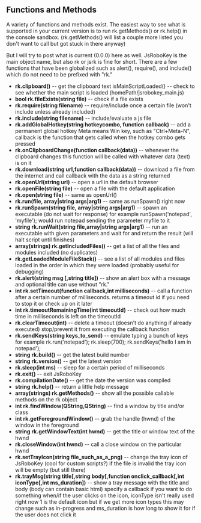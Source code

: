 Functions and Methods
---------------------
A variety of functions and methods exist.
The easiest way to see what is supported in your current version is to run rk.getMethods() or rk.help() in the console sandbox. (rk.getMethods() will list a couple more listed you don't want to call but got stuck in there anyway)

But I will try to post what is current (0.0.0) here as well.
JsRoboKey is the main object name, but also rk or jsrk is fine for short.
There are a few functions that have been globalized such as alert(), require(), and include() which do not need to be prefixed with "rk."

* **rk.clipboard()** -- get the clipboard text
isMainScriptLoaded() -- check to see whether the main script is loaded (homePath/jsrobokey_main.js)
* **bool rk.fileExists(string file)** -- check if a file exists
* **rk.require(string filename)** -- require/include once a certain file (won't include unless already included)
* **rk.include(string filename)** -- include/evaluate a js file
* **rk.addGlobalHotkey(string hotkeycombo, function callback)** -- add a permanent global hotkey Meta means Win key, such as "Ctrl+Meta-N", callback is the function that gets called when the hotkey combo gets pressed
* **rk.onClipboardChange(function callback(data))** -- whenever the clipboard changes this function will be called with whatever data (text) is on it
* **rk.download(string url,function callback(data))** -- download a file from the internet and call callback with the data as a string returned
* **rk.openUrl(string url)** -- open a url in the default browser
* **rk.openFile(string file)** -- open a file with the default application
* **rk.open(string file)** -- same as openUrl()
* **rk.run(file, array|string args|arg1)** -- same as runSpawn() right now
* **rk.runSpawn(string file, array|string args|arg1)** -- spawn an executable (do not wait for response) for example runSpawn('notepad', 'myfile'); would run notepad sending the parameter myfile to it
* **string rk.runWait(string file,array|string args|arg1)** -- run an executable with given parameters and wait for and return the result (will halt script until finishes)
* **array(strings) rk.getIncludedFiles()** -- get a list of all the files and modules included (no duplicates)
* **rk.getLoadedModuleFileStack()** -- see a list of all modules and files loaded in the order in which they were loaded (probably useful for debugging)
* **rk.alert(string msg [,string title])** -- show an alert box with a message and optional title can use without "rk."
* **int rk.setTimeout(function callback,int milliseconds)** -- call a function after a certain number of milliseconds. returns a timeout id if you need to stop it or check up on it later
* **int rk.timeoutRemainingTime(int timeoutId)** -- check out how much time in milliseconds is left on the timeoutId
* **rk.clearTimeout(int)** -- delete a timeout (doesn't do anything if already executed) stop/prevent it from executing the callback function
* **rk.sendKeys(string keys_to_send)** -- emulate typing a bunch of keys for example rk.run('notepad'); rk.sleep(700); rk.sendKeys('hello I am in notepad');
* **string rk.build()** -- get the latest build number
* **string rk.version()** -- get the latest version
* **rk.sleep(int ms)** -- sleep for a certain period of milliseconds 
* **rk.exit()** -- exit JsRoboKey
* **rk.compilationDate()** -- get the date the version was compiled
* **string rk.help()** -- return a little help message
* **array(strings) rk.getMethods()** -- show all the possible callable methods on the rk object
* **int rk.findWindow(QString,QString)** -- find a window by title and/or class
* **int rk.getForegroundWindow()** -- grab the handle (hwnd) of the window in the foreground
* **string rk.getWindowText(int hwnd)** -- get the title or window text of the hwnd
* **rk.closeWindow(int hwnd)** -- call a close window on the particular hwnd
* **rk.setTrayIcon(string file_such_as_a_png)** -- change the tray icon of JsRoboKey (cool for custom scripts?) if the file is invalid the tray icon will be empty (but still there)
* **rk.trayMsg(string title[,string body[,function onclick_callback[,int iconType[,int ms_duration])** -- show a tray message with the title and body (body can contain basic html) specify a callback if you want to do something when/if the user clicks on the icon, iconType isn't really used right now 1 is the default icon but if we get more icon types this may change such as in-progress and ms_duration is how long to show it for if the user does not click it

